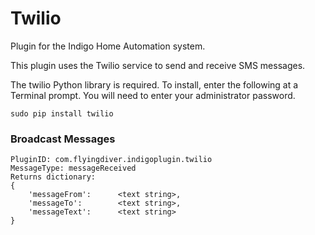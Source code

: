 # Twilio

Plugin for the Indigo Home Automation system.

This plugin uses the Twilio service to send and receive SMS messages.

The twilio Python library is required.  To install, enter the following at a Terminal prompt.  You will need to enter your administrator password.

	sudo pip install twilio


### Broadcast Messages

    PluginID: com.flyingdiver.indigoplugin.twilio
    MessageType: messageReceived 
    Returns dictionary:
    {
    	'messageFrom':  	<text string>,
		'messageTo': 		<text string>,
		'messageText': 		<text string>
	}